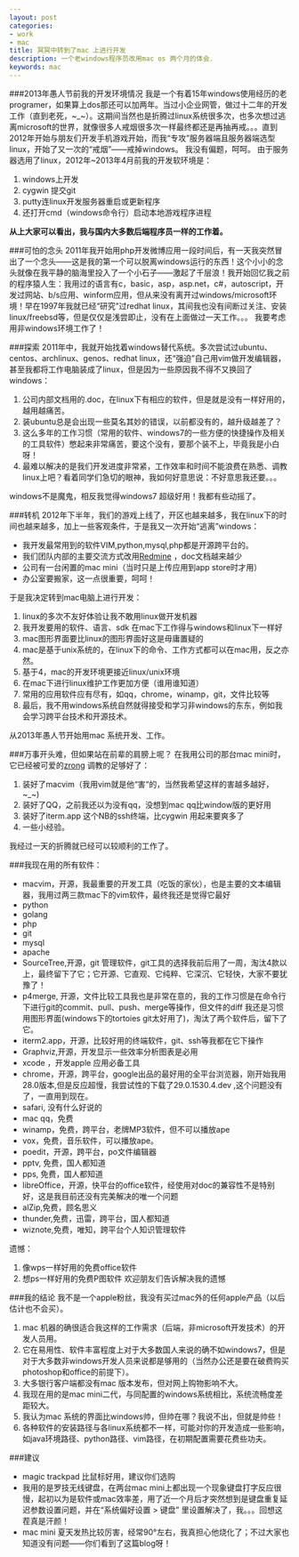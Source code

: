 ```yaml
---
layout: post
categories: 
- work
- mac
title: 冥冥中转到了mac 上进行开发
description: 一个老windows程序员改用mac os 两个月的体会.
keywords: mac
---
```


###2013年愚人节前我的开发环境情况
我是一个有着15年windows使用经历的老programer，如果算上dos那还可以加两年。当过小企业网管，做过十二年的开发工作（直到老死，~_~）。这期间当然也是折腾过linux系统很多次，也多次想过逃离microsoft的世界，就像很多人戒烟很多次一样最终都还是再抽再戒。。。直到2012年开始与朋友们开发手机游戏开始，而我“专攻”服务器端且服务器端选型linux，开始了又一次的“戒烟”——戒掉windows。
我没有偏题，呵呵。
由于服务器选用了linux，2012年~2013年4月前我的开发软环境是：
1. windows上开发
2. cygwin 提交git
3. putty连linux开发服务器重启或更新程序
4. 还打开cmd（windows命令行）启动本地游戏程序进程

**从上大家可以看出，我与国内大多数后端程序员一样的工作着。**

###可怕的念头
2011年我开始用php开发微博应用一段时间后，有一天我突然冒出了一个念头——这是我的第一个可以脱离windows运行的东西！这个小小的念头就像在我平静的脑海里投入了一个小石子——激起了千层浪！我开始回忆我之前的程序猿人生：我用过的语言有c，basic，asp，asp.net，c#，autoscript，开发过网站、b/s应用、winform应用，但从来没有离开过windows/microsoft环境！早在1997年我就已经“研究”过redhat linux，其间我也没有间断过关注、安装linux/freebsd等，但是仅仅是浅尝即止，没有在上面做过一天工作。。。
我要考虑用非windows环境工作了！

###探索
2011年中，我就开始找着windows替代系统。多次尝试过ubuntu、centos、archlinux、genos、redhat linux，还“强迫”自己用vim做开发编辑器，甚至我都将工作电脑装成了linux，但是因为一些原因我不得不又换回了windows：
1. 公司内部文档用的.doc，在linux下有相应的软件，但是就是没有一样好用的，越用越痛苦。
2. 装ubuntu总是会出现一些莫名其妙的错误，以前都没有的，越升级越差了？
3. 这么多年的工作习惯（常用的软件、windows7的一些方便的快捷操作及相关的工具软件）憋起来非常痛苦，要这个没有，要那个装不上，毕竟我是小白呀！
4. 最难以解决的是我们开发进度非常紧，工作效率和时间不能浪费在熟悉、调教linux上吧？看着同学们急切的眼神，我如何好意思说：不好意思我还要。。。

windows不是魔鬼，相反我觉得windows7 超级好用！我都有些动摇了。

###转机
2012年下半年，我们的游戏上线了，开区也越来越多，我在linux下的时间也越来越多，加上一些客观条件，于是我又一次开始“逃离”windows：
+ 我开发最常用到的软件VIM,python,mysql,php都是开源跨平台的。
+ 我们团队内部的主要交流方式改用[Redmine](http://www.redmine.org/) ，doc文档越来越少
+ 公司有一台闲置的mac mini（当时只是上传应用到app store时才用）
+ 办公室要搬家，这一点很重要，呵呵！

于是我决定转到mac电脑上进行开发：
1. linux的多次不友好体验让我不敢用linux做开发机器
2. 我开发要用的软件、语言、sdk 在mac下工作得与windows和linux下一样好
3. mac图形界面要比linux的图形界面好这是毋庸置疑的
4. mac是基于unix系统的，在linux下的命令、工作方式都可以在mac用，反之亦然。
5. 基于4，mac的开发环境更接近linux/unix环境
6. 在mac下进行linux维护工作更加方便（谁用谁知道）
7. 常用的应用软件应有尽有，如qq，chrome，winamp，git，文件比较等
7. 最后，我不用windows系统自然就得接受和学习非windows的东东，例如我会学习跨平台技术和开源技术。

从2013年愚人节开始用mac 系统开发、工作。

###万事开头难，但如果站在前辈的肩膀上呢？
在我用公司的那台mac mini时，它已经被可爱的[zrong](http://zengrong.net) 调教的足够好了：
1. 装好了macvim（我用vim就是他“害“的，当然我希望这样的害越多越好，~_~)
2. 装好了QQ，之前我还以为没有qq，没想到mac qq比window版的更好用
3. 装好了iterm.app 这个NB的ssh终端，比cygwin 用起来要爽多了
4. 一些小经验。

我经过一天的折腾就已经可以较顺利的工作了。

###我现在用的所有软件：
+ macvim，开源，我最重要的开发工具（吃饭的家伙），也是主要的文本编辑器，我用过两三款mac下的vim软件，最终我还是觉得它最好
+ python
+ golang
+ php
+ git
+ mysql
+ apache
+ SourceTree,开源，git 管理软件，git工具的选择我前后用了一周，淘汰4款以上，最终留下了它；它开源、它直观、它纯粹、它深沉、它轻快，大家不要犹豫了！
+ p4merge, 开源，文件比较工具我也是非常在意的，我的工作习惯是在命令行下进行git的commit、pull、push、merge等操作，但文件的diff 我还是习惯用图形界面(windows下的tortoies git太好用了)，淘汰了两个软件后，留下了它。
+ iterm2.app，开源，比较好用的终端软件，git、ssh等我都在它下操作
+ Graphviz,开源，开发显示一些效率分析图表是必用
+ xcode ，开发apple 应用必备工具
+ chrome，开源，跨平台，google出品的最好用的全平台浏览器，刚开始我用28.0版本,但是反应超慢，我尝试性的下载了29.0.1530.4.dev ,这个问题没有了，一直用到现在。
+ safari, 没有什么好说的
+ mac qq，免费
+ winamp，免费，跨平台，老牌MP3软件，但不可以播放ape
+ vox，免费，音乐软件，可以播放ape。
+ poedit，开源，跨平台，po文件编辑器
+ pptv, 免费，国人都知道
+ pps, 免费，国人都知道
+ libreOffice，开源，快平台的office软件，经使用对doc的兼容性不是特别好，这是我目前还没有完美解决的唯一个问题
+ alZip,免费，顾名思义
+ thunder,免费，迅雷，跨平台，国人都知道
+ wiznote,免费，唯知，跨平台个人知识管理软件

遗憾：
1. 像wps一样好用的免费office软件
2. 想ps一样好用的免费P图软件
欢迎朋友们告诉解决我的遗憾


###我的结论
我不是一个apple粉丝，我没有买过mac外的任何apple产品（以后估计也不会买）。
1. mac 机器的确很适合我这样的工作需求（后端，非microsoft开发技术）的开发人员用。
2. 它在易用性、软件丰富程度上对于大多数国人来说的确不如windows7，但是对于大多数非windows开发人员来说都是够用的（当然办公还是要在破费购买photoshop和office的前提下）。
3. 大多银行客户端都没有mac 版本发布，但对网上购物影响不大。
4. 我现在用的是mac mini二代，与同配置的windows系统相比，系统流畅度差距较大。
5. 我认为mac 系统的界面比windows帅，但帅在哪？我说不出，但就是帅些！
6. 各种软件的安装路径与各linux系统都不一样，可能对你的开发造成一些影响，如java环境路径、python路径、vim路径，在初期配置需要花费些功夫。

###建议
+ magic trackpad 比鼠标好用，建议你们选购 
+ 我用的是罗技无线键盘，在两台mac mini上都出现一个现象键盘打字反应很慢，起初以为是软件或mac效率差，用了近一个月后才突然想到是键盘重复延迟参数设置问题，并在“系统偏好设置 > 键盘” 里设置解决了，我。。。回想这茬真是汗颜！
+ mac mini 夏天发热比较厉害，经常90°左右，我真担心他烧化了；不过大家也知道没有问题——你们看到了这篇blog呀！

